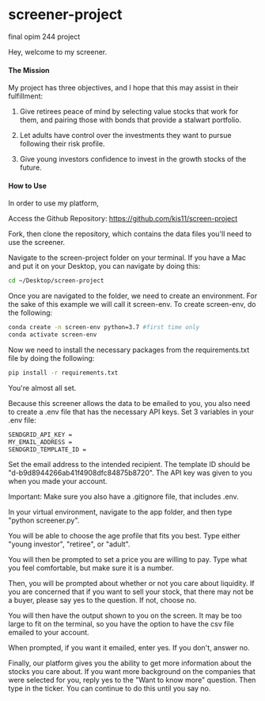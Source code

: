 # screener-project
final opim 244 project

Hey, welcome to my screener.

#### The Mission
My project has three objectives, and I hope that this may assist in their fulfillment:

1) Give retirees peace of mind by selecting value stocks that work for them, and pairing those with bonds that provide a stalwart portfolio.

2) Let adults have control over the investments they want to pursue following their risk profile. 

3) Give young investors confidence to invest in the growth stocks of the future. 


#### How to Use

In order to use my platform, 

Access the Github Repository: https://github.com/kis11/screen-project

Fork, then clone the repository, which contains the data files you'll need to use the screener.

Navigate to the screen-project folder on your terminal. If you have a Mac and put it on your Desktop, you can navigate by doing this:

```sh
cd ~/Desktop/screen-project
```

Once you are navigated to the folder, we need to create an environment. For the sake of this example we will call it screen-env. To create screen-env, do the following: 

```sh
conda create -n screen-env python=3.7 #first time only
conda activate screen-env
```

Now we need to install the necessary packages from the requirements.txt file by doing the following:

```sh
pip install -r requirements.txt
```

You're almost all set. 

Because this screener allows the data to be emailed to you, you also need to create a .env file that has the necessary API keys. Set 3 variables in your .env file:

```sh
SENDGRID_API_KEY =
MY_EMAIL_ADDRESS =
SENDGRID_TEMPLATE_ID =
```

Set the email address to the intended recipient. The template ID should be "d-b9d8944266ab41f4908dfc84875b8720". The API key was given to you when you made your account. 

Important: Make sure you also have a .gitignore file, that includes .env.

In your virtual environment, navigate to the app folder, and then type "python screener.py". 

You will be able to choose the age profile that fits you best. Type either "young investor", "retiree", or "adult". 

You will then be prompted to set a price you are willing to pay. Type what you feel comfortable, but make sure it is a number. 

Then, you will be prompted about whether or not you care about liquidity. If you are concerned that if you want to sell your stock, that there may not be a buyer, please say yes to the question. If not, choose no. 

You will then have the output shown to you on the screen. It may be too large to fit on the terminal, so you have the option to have the csv file emailed to your account. 

When prompted, if you want it emailed, enter yes. If you don't, answer no. 

Finally, our platform gives you the ability to get more information about the stocks you care about. If you want more background on the companies that were selected for you, reply yes to the "Want to know more" question. Then type in the ticker. You can continue to do this until you say no. 